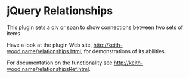 jQuery Relationships
====================

This plugin sets a div or span to show connections between two sets of items.

Have a look at the plugin Web site, http://keith-wood.name/relationships.html, for demonstrations of its abilities.

For documentation on the functionality see http://keith-wood.name/relationshipsRef.html.
